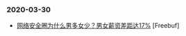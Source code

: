 ### 2020-03-30

* [网络安全圈为什么男多女少？男女薪资差距达17%](https://www.freebuf.com/articles/neopoints/230294.html) [Freebuf]
